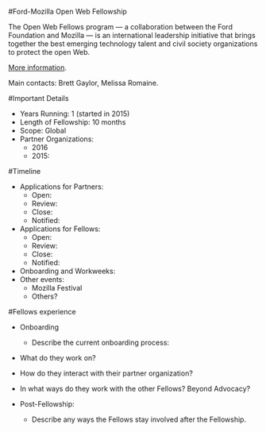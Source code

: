 #Ford-Mozilla Open Web Fellowship

The Open Web Fellows program — a collaboration between the Ford Foundation and Mozilla — is an international leadership initiative that brings together the best emerging technology talent and civil society organizations to protect the open Web.

[More information](https://advocacy.mozilla.org/open-web-fellows/).

Main contacts: Brett Gaylor, Melissa Romaine.

#Important Details
- Years Running: 1 (started in 2015)
- Length of Fellowship: 10 months
- Scope: Global
- Partner Organizations:
  - 2016
  - 2015: 

#Timeline
- Applications for Partners:
  - Open:
  - Review: 
  - Close: 
  - Notified:
- Applications for Fellows:
  - Open:
  - Review:
  - Close:
  - Notified:
- Onboarding and Workweeks:
- Other events:
  - Mozilla Festival
  - Others?
  
#Fellows experience
- Onboarding
  - Describe the current onboarding process:
  
- What do they work on?
- How do they interact with their partner organization? 
- In what ways do they work with the other Fellows? Beyond Advocacy?
- Post-Fellowship:
  - Describe any ways the Fellows stay involved after the Fellowship. 
